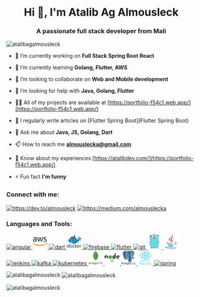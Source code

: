 <h1 align="center">Hi 👋, I'm Atalib Ag Almousleck</h1>
<h3 align="center">A passionate full stack developer from Mali</h3>

<p align="left"> <img src="https://komarev.com/ghpvc/?username=atalibagalmousleck&label=Profile%20views&color=0e75b6&style=flat" alt="atalibagalmousleck" /> </p>

- 🔭 I’m currently working on **Full Stack Spring Boot React**
- 🌱 I’m currently learning **Golang, Flutter, AWS**

- 👯 I’m looking to collaborate on **Web and Mobile development**
- 🤝 I’m looking for help with **Java, Golang, Flutter**

- 👨‍💻 All of my projects are available at [https://portfolio-f54c1.web.app/](https://portfolio-f54c1.web.app/)

- 📝 I regularly write articles on [Flutter Spring Boot](Flutter Spring Boot)

- 💬 Ask me about **Java, JS, Golang, Dart**

- 📫 How to reach me **almouslecka@gmail.com**

- 📄 Know about my experiences [https://atalibdev.com/](https://portfolio-f54c1.web.app/)

- ⚡ Fun fact **I'm funny**

<h3 align="left">Connect with me:</h3>
<p align="left">
<a href="https://dev.to/https://dev.to/almousleck" target="blank"><img align="center" src="https://raw.githubusercontent.com/rahuldkjain/github-profile-readme-generator/master/src/images/icons/Social/devto.svg" alt="https://dev.to/almousleck" height="30" width="40" /></a>
<a href="https://medium.com/https://medium.com/almouslecka" target="blank"><img align="center" src="https://raw.githubusercontent.com/rahuldkjain/github-profile-readme-generator/master/src/images/icons/Social/medium.svg" alt="https://medium.com/almouslecka" height="30" width="40" /></a>
</p>

<h3 align="left">Languages and Tools:</h3>
<p align="left"> <a href="https://angular.io" target="_blank" rel="noreferrer"> <img src="https://angular.io/assets/images/logos/angular/angular.svg" alt="angular" width="40" height="40"/> </a> <a href="https://aws.amazon.com" target="_blank" rel="noreferrer"> <img src="https://raw.githubusercontent.com/devicons/devicon/master/icons/amazonwebservices/amazonwebservices-original-wordmark.svg" alt="aws" width="40" height="40"/> </a> <a href="https://dart.dev" target="_blank" rel="noreferrer"> <img src="https://www.vectorlogo.zone/logos/dartlang/dartlang-icon.svg" alt="dart" width="40" height="40"/> </a> <a href="https://www.docker.com/" target="_blank" rel="noreferrer"> <img src="https://raw.githubusercontent.com/devicons/devicon/master/icons/docker/docker-original-wordmark.svg" alt="docker" width="40" height="40"/> </a> <a href="https://firebase.google.com/" target="_blank" rel="noreferrer"> <img src="https://www.vectorlogo.zone/logos/firebase/firebase-icon.svg" alt="firebase" width="40" height="40"/> </a> <a href="https://flutter.dev" target="_blank" rel="noreferrer"> <img src="https://www.vectorlogo.zone/logos/flutterio/flutterio-icon.svg" alt="flutter" width="40" height="40"/> </a> <a href="https://git-scm.com/" target="_blank" rel="noreferrer"> <img src="https://www.vectorlogo.zone/logos/git-scm/git-scm-icon.svg" alt="git" width="40" height="40"/> </a> <a href="https://golang.org" target="_blank" rel="noreferrer"> <img src="https://raw.githubusercontent.com/devicons/devicon/master/icons/go/go-original.svg" alt="go" width="40" height="40"/> </a> <a href="https://www.java.com" target="_blank" rel="noreferrer"> <img src="https://raw.githubusercontent.com/devicons/devicon/master/icons/java/java-original.svg" alt="java" width="40" height="40"/> </a> <a href="https://www.jenkins.io" target="_blank" rel="noreferrer"> <img src="https://www.vectorlogo.zone/logos/jenkins/jenkins-icon.svg" alt="jenkins" width="40" height="40"/> </a> <a href="https://kafka.apache.org/" target="_blank" rel="noreferrer"> <img src="https://www.vectorlogo.zone/logos/apache_kafka/apache_kafka-icon.svg" alt="kafka" width="40" height="40"/> </a> <a href="https://kubernetes.io" target="_blank" rel="noreferrer"> <img src="https://www.vectorlogo.zone/logos/kubernetes/kubernetes-icon.svg" alt="kubernetes" width="40" height="40"/> </a> <a href="https://www.mongodb.com/" target="_blank" rel="noreferrer"> <img src="https://raw.githubusercontent.com/devicons/devicon/master/icons/mongodb/mongodb-original-wordmark.svg" alt="mongodb" width="40" height="40"/> </a> <a href="https://nodejs.org" target="_blank" rel="noreferrer"> <img src="https://raw.githubusercontent.com/devicons/devicon/master/icons/nodejs/nodejs-original-wordmark.svg" alt="nodejs" width="40" height="40"/> </a> <a href="https://www.postgresql.org" target="_blank" rel="noreferrer"> <img src="https://raw.githubusercontent.com/devicons/devicon/master/icons/postgresql/postgresql-original-wordmark.svg" alt="postgresql" width="40" height="40"/> </a> <a href="https://reactjs.org/" target="_blank" rel="noreferrer"> <img src="https://raw.githubusercontent.com/devicons/devicon/master/icons/react/react-original-wordmark.svg" alt="react" width="40" height="40"/> </a> <a href="https://spring.io/" target="_blank" rel="noreferrer"> <img src="https://www.vectorlogo.zone/logos/springio/springio-icon.svg" alt="spring" width="40" height="40"/> </a> </p>

<p><img align="left" src="https://github-readme-stats.vercel.app/api/top-langs?username=atalibagalmousleck&show_icons=true&locale=en&layout=compact" alt="atalibagalmousleck" /></p>

<p>&nbsp;<img align="center" src="https://github-readme-stats.vercel.app/api?username=atalibagalmousleck&show_icons=true&locale=en" alt="atalibagalmousleck" /></p>

<p><img align="center" src="https://github-readme-streak-stats.herokuapp.com/?user=atalibagalmousleck&" alt="atalibagalmousleck" /></p>
